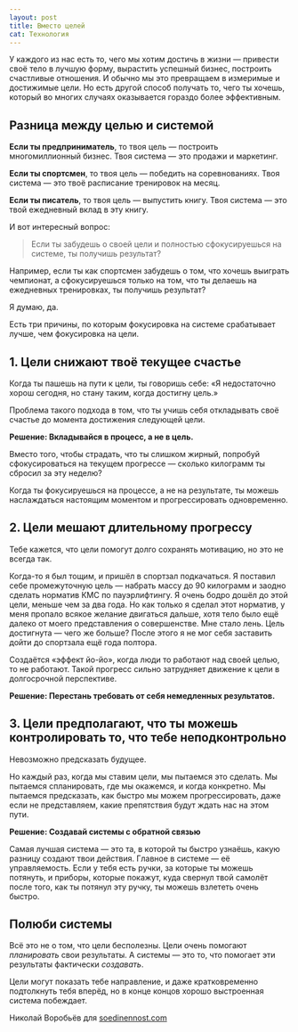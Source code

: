 ```yaml
---
layout: post
title: Вместо целей
cat: Технология
---
```


У каждого из нас есть то, чего мы хотим достичь в жизни — привести своё тело в лучшую форму, вырастить успешный бизнес, построить счастливые отношения. И обычно мы это превращаем в измеримые и достижимые цели. Но есть другой способ получать то, чего ты хочешь, который во многих случаях оказывается гораздо более эффективным.

## Разница между целью и системой

**Если ты предприниматель**, то твоя цель — построить многомиллионный бизнес. Твоя система — это продажи и маркетинг.

**Если ты спортсмен**, то твоя цель — победить на соревнованиях. Твоя система — это твоё расписание тренировок на месяц.

**Если ты писатель**, то твоя цель — выпустить книгу. Твоя система — это твой ежедневный вклад в эту книгу.

И вот интересный вопрос:

> Если ты забудешь о своей цели и полностью сфокусируешься на системе, ты получишь результат?

Например, если ты как спортсмен забудешь о том, что хочешь выиграть чемпионат, а сфокусируешься только на том, что ты делаешь на ежедневных тренировках, ты получишь результат?

Я думаю, да.

Есть три причины, по которым фокусировка на системе срабатывает лучше, чем фокусировка на цели.

## 1. Цели снижают твоё текущее счастье

Когда ты пашешь на пути к цели, ты говоришь себе: «Я недостаточно хорош сегодня, но стану таким, когда достигну цель.»

Проблема такого подхода в том, что ты учишь себя откладывать своё счастье до момента достижения следующей цели.

**Решение: Вкладывайся в процесс, а не в цель.**

Вместо того, чтобы страдать, что ты слишком жирный, попробуй сфокусироваться на текущем прогрессе — сколько килограмм ты сбросил за эту неделю?

Когда ты фокусируешься на процессе, а не на результате, ты можешь наслаждаться настоящим моментом и прогрессировать одновременно.

## 2. Цели мешают длительному прогрессу

Тебе кажется, что цели помогут долго сохранять мотивацию, но это не всегда так.

Когда-то я был тощим, и пришёл в спортзал подкачаться. Я поставил себе промежуточную цель — набрать массу до 90 килограмм и заодно сделать норматив КМС по пауэрлифтингу. Я очень бодро дошёл до этой цели, меньше чем за два года. Но как только я сделал этот норматив, у меня пропало всякое желание двигаться дальше, хотя тело было ещё далеко от моего представления о совершенстве. Мне стало лень. Цель достигнута — чего же больше? После этого я не мог себя заставить дойти до спортзала ещё года полтора.

Создаётся «эффект йо-йо», когда люди то работают над своей целью, то не работают. Такой прогресс сильно затрудняет движение к цели в долгосрочной перспективе.

**Решение: Перестань требовать от себя немедленных результатов.**

## 3. Цели предполагают, что ты можешь контролировать то, что тебе неподконтрольно

Невозможно предсказать будущее.

Но каждый раз, когда мы ставим цели, мы пытаемся это сделать. Мы пытаемся спланировать, где мы окажемся, и когда конкретно. Мы пытаемся предсказать, как быстро мы можем прогрессировать, даже если не представляем, какие препятствия будут ждать нас на этом пути.

**Решение: Создавай системы с обратной связью**

Самая лучшая система — это та, в которой ты быстро узнаёшь, какую разницу создают твои действия. Главное в системе — её управляемость. Если у тебя есть ручки, за которые ты можешь потянуть, и приборы, которые покажут, куда свернул твой самолёт после того, как ты потянул эту ручку, ты можешь взлететь очень быстро.

## Полюби системы

Всё это не о том, что цели бесполезны. Цели очень помогают _планировать_ свои результаты. А системы — это то, что помогает эти результаты фактически _создавать_.

Цели могут показать тебе направление, и даже кратковременно подтолкнуть тебя вперёд, но в конце концов хорошо выстроенная система побеждает.

Николай Воробьёв для [soedinennost.com](http://soedinennost.com/)